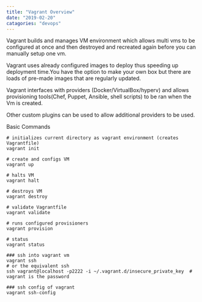 ```yaml
---
title: "Vagrant Overview"
date: "2019-02-20"
catagories: "devops"
---
```


Vagrant builds and manages VM environment which allows multi vms to be configured at once and then destroyed and recreated again before you can manually setup one vm.

Vagrant uses already configured images to deploy thus speeding up deployment time.You have the option to make your own box but there are loads of pre-made images that are regularly updated.

Vagrant interfaces with providers (Docker/VirtualBox/hyperv) and allows provisioning tools(Chef, Puppet, Ansible, shell scripts) to be ran when the Vm is created.

Other custom plugins can be used to allow additional providers to be used.

Basic Commands

```
# initializes current directory as vagrant environment (creates Vagrantfile)
vagrant init

# create and configs VM
vagrant up

# halts VM
vagrant halt

# destroys VM
vagrant destroy

# validate Vagrantfile
vagrant validate

# runs configured provisioners
vagrant provision

# status
vagrant status

### ssh into vagrant vm
vagrant ssh
# or the equivalent ssh  
ssh vagrant@localhost -p2222 -i ~/.vagrant.d/insecure_private_key  # vagrant is the password

### ssh config of vagrant
vagrant ssh-config

```
